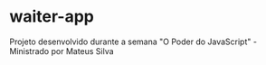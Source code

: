 # waiter-app
Projeto desenvolvido durante a semana "O Poder do JavaScript" - Ministrado por Mateus Silva
